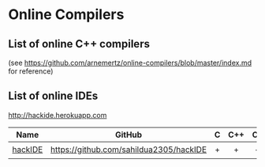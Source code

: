 # Online Compilers

## List of online C++ compilers
(see https://github.com/arnemertz/online-compilers/blob/master/index.md for reference)

## List of online IDEs
http://hackide.herokuapp.com

| Name | GitHub | C | C++ | C# | Python | Ruby | Notes |
|------|:------:|:-:|:---:|:--:|:------:|:----:|-------|
| [hackIDE](http://hackide.herokuapp.com) | https://github.com/sahildua2305/hackIDE | + | + | + | ✔️ | ✔️ | |
